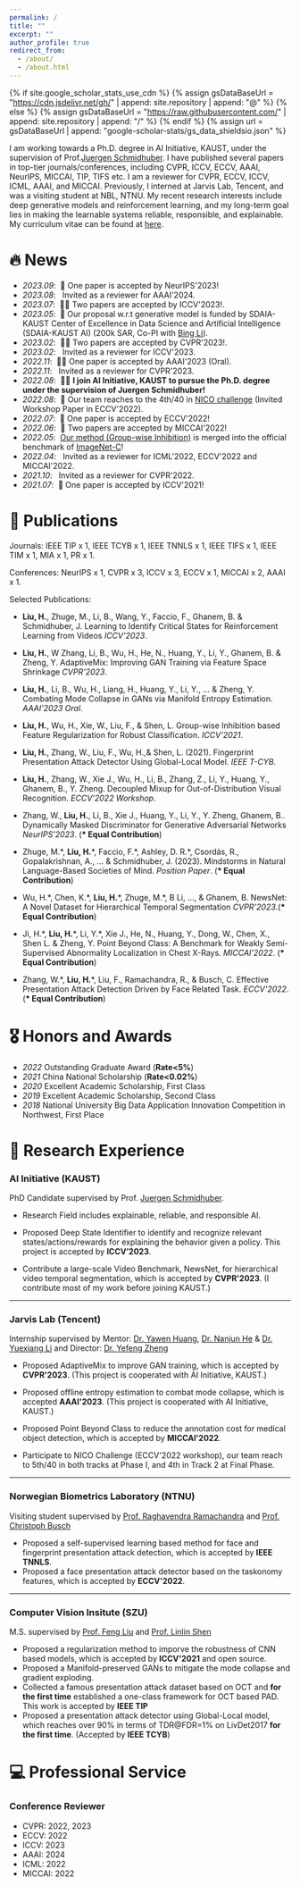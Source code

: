 ```yaml
---
permalink: /
title: ""
excerpt: ""
author_profile: true
redirect_from: 
  - /about/
  - /about.html
---
```


{% if site.google_scholar_stats_use_cdn %}
{% assign gsDataBaseUrl = "https://cdn.jsdelivr.net/gh/" | append: site.repository | append: "@" %}
{% else %}
{% assign gsDataBaseUrl = "https://raw.githubusercontent.com/" | append: site.repository | append: "/" %}
{% endif %}
{% assign url = gsDataBaseUrl | append: "google-scholar-stats/gs_data_shieldsio.json" %}

<span class='anchor' id='about-me'></span>

I am working towards a Ph.D. degree in AI Initiative, KAUST, under the supervision of Prof.[Juergen Schmidhuber](https://scholar.google.com/citations?user=gLnCTgIAAAAJ&hl=en). I have published several papers in top-tier journals/conferences, including CVPR, ICCV, ECCV, AAAI, NeurIPS, MICCAI, TIP, TIFS etc. I am a reviewer for CVPR, ECCV, ICCV, ICML, AAAI, and MICCAI. Previously, I interned at Jarvis Lab, Tencent, and was a visiting student at NBL, NTNU. My recent research interests include deep generative models and reinforcement learning, and my long-term goal lies in making the learnable systems reliable, responsible, and explainable. My curriculum vitae can be found at [here](./haozheliu.pdf).


# 🔥 News
- *2023.09*: &nbsp;🎉 One paper is accepted by NeurIPS'2023!
- *2023.08*: &nbsp; Invited as a reviewer for AAAI'2024.
- *2023.07*: &nbsp;🎉🎉 Two papers are accepted by ICCV'2023!.
- *2023.05*: &nbsp;🎉 Our proposal w.r.t generative model is funded by SDAIA-KAUST Center of Excellence in Data Science and Artificial Intelligence (SDAIA-KAUST AI) (200k SAR, Co-PI with [Bing Li](https://scholar.google.com/citations?user=xBiftlUAAAAJ&hl=en)).
- *2023.02*: &nbsp;🎉🎉 Two papers are accepted by CVPR'2023!.
- *2023.02*: &nbsp; Invited as a reviewer for ICCV'2023.
- *2022.11*: &nbsp;🎉🎉 One paper is accepted by AAAI'2023 (Oral).
- *2022.11*: &nbsp; Invited as a reviewer for CVPR'2023.
- *2022.08*: &nbsp;🎉🎉 **I join AI Initiative, KAUST to pursue the Ph.D. degree under the supervision of Juergen Schmidhuber!**
- *2022.08*: &nbsp;🎉 Our team reaches to the 4th/40 in [NICO challenge](https://nicochallenge.com/) (Invited Workshop Paper in ECCV'2022).
- *2022.07*: &nbsp;🎉 One paper is accepted by ECCV'2022! 
- *2022.06*: &nbsp;🎉 Two papers are accepted by MICCAI'2022!
- *2022.05*: &nbsp;[Our method (Group-wise Inhibition)](https://github.com/LinusWu/TENET_Training) is merged into the official benchmark of [ImageNet-C](https://github.com/hendrycks/robustness)!  
- *2022.04*: &nbsp; Invited as a reviewer for ICML'2022, ECCV'2022 and MICCAI'2022.  
- *2021.10*: &nbsp; Invited as a reviewer for CVPR'2022.
- *2021.07*: &nbsp;🎉 One paper is accepted by ICCV'2021!

# 📝 Publications 

Journals: IEEE TIP x 1, IEEE TCYB x 1, IEEE TNNLS x 1, IEEE TIFS x 1, IEEE TIM x 1, MIA x 1, PR x 1.

Conferences: NeurIPS x 1, CVPR x 3, ICCV x 3, ECCV x 1, MICCAI x 2, AAAI x 1.


Selected Publications:

- **Liu, H.**, Zhuge, M., Li, B., Wang, Y., Faccio, F., Ghanem, B. & Schmidhuber, J. Learning to Identify Critical States for Reinforcement Learning from Videos _ICCV'2023_.

- **Liu, H.**, W Zhang, Li, B., Wu, H., He, N., Huang, Y., Li, Y., Ghanem, B. & Zheng, Y. AdaptiveMix: Improving GAN Training via Feature Space Shrinkage _CVPR'2023_.

- **Liu, H.**, Li, B., Wu, H., Liang, H., Huang, Y., Li, Y., ... & Zheng, Y. Combating Mode Collapse in GANs via Manifold Entropy Estimation.  _AAAI'2023 Oral_.

- **Liu, H.**, Wu, H., Xie, W., Liu, F., & Shen, L. Group-wise Inhibition based Feature Regularization for Robust Classification. _ICCV'2021_.

- **Liu, H.**, Zhang, W., Liu, F., Wu, H.,& Shen, L. (2021). Fingerprint Presentation Attack Detector Using Global-Local Model. _IEEE T-CYB_.

- **Liu, H.**, Zhang, W., Xie J., Wu, H., Li, B., Zhang, Z., Li, Y., Huang, Y., Ghanem, B., Y. Zheng. Decoupled Mixup for Out-of-Distribution Visual Recognition. _ECCV’2022 Workshop_.

- Zhang, W., **Liu, H.**, Li, B., Xie J., Huang, Y., Li, Y., Y. Zheng, Ghanem, B.. Dynamically Masked Discriminator for Generative Adversarial Networks _NeurIPS’2023_. (**\* Equal Contribution**)

- Zhuge, M.\*, **Liu, H.**\*, Faccio, F.\*, Ashley, D. R.\*, Csordás, R., Gopalakrishnan, A., ... & Schmidhuber, J. (2023). Mindstorms in Natural Language-Based Societies of Mind. _Position Paper_. (**\* Equal Contribution**)

- Wu, H.\*, Chen, K.\*, **Liu, H.**\*, Zhuge, M.\*, B Li, ..., & Ghanem, B. NewsNet: A Novel Dataset for Hierarchical Temporal Segmentation _CVPR'2023_.(**\* Equal Contribution**)

- Ji, H.\*, **Liu, H.**\*, Li, Y.\*, Xie J., He, N., Huang, Y., Dong, W., Chen, X., Shen L. & Zheng, Y. Point Beyond Class: A Benchmark for Weakly Semi-Supervised Abnormality Localization in Chest X-Rays.  _MICCAI'2022_. (**\* Equal Contribution**)

- Zhang, W.\*, **Liu, H.**\*, Liu, F., Ramachandra, R., & Busch, C. Effective Presentation Attack Detection Driven by Face Related Task. _ECCV'2022_.(**\* Equal Contribution**)

# 🎖 Honors and Awards
- *2022* Outstanding Graduate Award (**Rate<5%**)
- *2021* China National Scholarship (**Rate<0.02%**)
- *2020* Excellent Academic Scholarship, First Class 
- *2019* Excellent Academic Scholarship, Second Class 
- *2018* National University Big Data Application Innovation Competition in Northwest, First Place

# 📖 Research Experience

### AI Initiative (KAUST) 
 PhD Candidate supervised by Prof. [Juergen Schmidhuber](https://scholar.google.com/citations?user=gLnCTgIAAAAJ&hl=en).

- Research Field includes explainable, reliable, and responsible AI.

- Proposed Deep State Identifier to identify and recognize relevant states/actions/rewards for explaining the behavior given a policy. This project is accepted by **ICCV’2023**.

- Contribute a large-scale Video Benchmark, NewsNet, for hierarchical video temporal segmentation, which is accepted by **CVPR'2023**. (I contribute most of my work before joining KAUST.)

---

### Jarvis Lab (Tencent) 
Internship supervised by Mentor: [Dr. Yawen Huang](https://yawen-hwang.github.io/), [Dr. Nanjun He](https://scholar.google.ch/citations?user=w3iS1G0AAAAJ&hl=en) & [Dr. Yuexiang Li](https://scholar.google.com/citations?user=WsKu4EMAAAAJ&hl=en) and Director: [Dr. Yefeng Zheng](https://scholar.google.ch/citations?user=vAIECxgAAAAJ&hl=en) 
  
- Proposed AdaptiveMix to improve GAN training, which is accepted by **CVPR'2023**. (This project is cooperated with AI Initiative, KAUST.)

- Proposed offline entropy estimation to combat mode collapse, which is accepted **AAAI'2023**. (This project is cooperated with AI Initiative, KAUST.)  
- Proposed Point Beyond Class to reduce the annotation cost for medical object detection, which is accepted by **MICCAI'2022**.

- Participate to NICO Challenge (ECCV'2022 workshop), our team reach to 5th/40 in both tracks at Phase I, and 4th in Track 2 at Final Phase. 

---

### Norwegian Biometrics Laboratory (NTNU)
Visiting student supervised by  [Prof. Raghavendra Ramachandra](https://scholar.google.com/citations?user=OIYIrmIAAAAJ&hl=en) and [Prof. Christoph Busch](https://scholar.google.com/citations?user=qsopcXIAAAAJ&hl=en)

- Proposed a self-supervised learning based method for face and fingerprint presentation attack detection, which is accepted by **IEEE TNNLS**.
- Proposed a face presentation attack detector based on the taskonomy features, which is accepted by **ECCV'2022**.

---

### Computer Vision Insitute (SZU)
M.S. supervised by [Prof. Feng Liu](https://scholar.google.com/citations?hl=zh-CN&user=45uLWocAAAAJ) and [Prof. Linlin Shen](https://scholar.google.com/citations?hl=zh-CN&user=AZ_y9HgAAAAJ)
- Proposed a regularization method to imporve the robustness of CNN based models, which is accepted by **ICCV'2021** and open source.
- Proposed a Manifold-preserved GANs to mitigate the mode collapse and gradient exploding.
- Collected a famous presentation attack dataset based on OCT and **for the first time** established a one-class framework for OCT based PAD. This work is accepted by **IEEE TIP**
- Proposed a presentation attack detector using Global-Local model, which reaches over 90% in terms of TDR@FDR=1% on LivDet2017 **for the first time**. (Accepted by **IEEE TCYB**)

# 💻 Professional Service

### Conference Reviewer 
- CVPR: 2022, 2023
- ECCV: 2022
- ICCV: 2023
- AAAI: 2024
- ICML: 2022
- MICCAI: 2022
